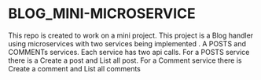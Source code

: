 # BLOG_MINI-MICROSERVICE
This repo is created to work on a mini project. This project is a Blog handler using microservices with two services being implemented . A POSTS and COMMENTs services. Each service has two api calls. For a POSTS service there is a Create a post and List all post. For a Comment service there is Create a comment and List all comments
